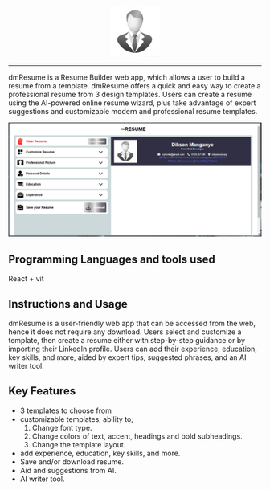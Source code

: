 <div style="width:100px; margin: 0 auto">
  <img src="dmResumeApp/src/icons/placeholder-icon.jpg" />
</div>

---

dmResume is a Resume Builder web app, which allows a user to build a resume from a template. dmResume offers a quick and easy way to create a professional resume from 3 design templates. Users can create a resume using the AI-powered online resume wizard, plus take advantage of expert suggestions and customizable modern and professional resume templates.

![Alt dmResume web app image](dmResumeApp/src/images/dmResume-picture.png)

## Programming Languages and tools used
React + vit

## Instructions and Usage

dmResume is a user-friendly web app that can be accessed from the web, hence it does not require any download. Users select and customize a template, then create a resume either with step-by-step guidance or by importing their LinkedIn profile. Users can add their experience, education, key skills, and more, aided by expert tips, suggested phrases, and an AI writer tool.

## Key Features

- 3 templates to choose from
- customizable templates, ability to; 
    1. Change font type.
    2. Change colors of text, accent, headings and bold subheadings.
    3. Change the template layout.
- add experience, education, key skills, and more.
- Save and/or download resume.
- Aid and suggestions from AI.
- AI writer tool.
 
